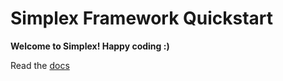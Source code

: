 Simplex Framework Quickstart
============================

**Welcome to Simplex! Happy coding :)**

Read the [docs](https://github.com/freddiefrantzen/simplex)






